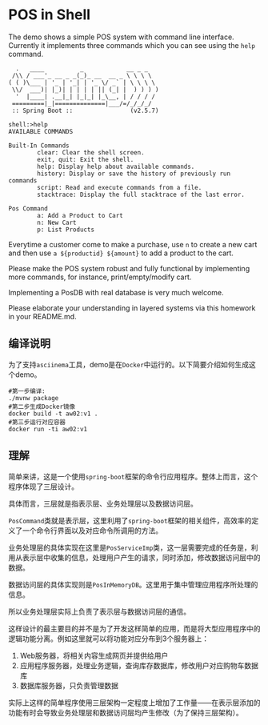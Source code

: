 # POS in Shell

The demo shows a simple POS system with command line interface. Currently it implements three commands which you can see using the `help` command.

```shell
  .   ____          _            __ _ _
 /\\ / ___'_ __ _ _(_)_ __  __ _ \ \ \ \
( ( )\___ | '_ | '_| | '_ \/ _` | \ \ \ \
 \\/  ___)| |_)| | | | | || (_| |  ) ) ) )
  '  |____| .__|_| |_|_| |_\__, | / / / /
 =========|_|==============|___/=/_/_/_/
 :: Spring Boot ::                (v2.5.7)
 
shell:>help
AVAILABLE COMMANDS

Built-In Commands
        clear: Clear the shell screen.
        exit, quit: Exit the shell.
        help: Display help about available commands.
        history: Display or save the history of previously run commands
        script: Read and execute commands from a file.
        stacktrace: Display the full stacktrace of the last error.

Pos Command
        a: Add a Product to Cart
        n: New Cart
        p: List Products
```

Everytime a customer come to make a purchase, use `n` to create a new cart and then use `a ${productid} ${amount}` to add a product to the cart.

Please make the POS system robust and fully functional by implementing more commands, for instance, print/empty/modify cart.

Implementing a PosDB with real database is very much welcome. 

Please elaborate your understanding in layered systems via this homework in your README.md.

## 编译说明  

为了支持```asciinema```工具，demo是在`Docker`中运行的。以下简要介绍如何生成这个demo。

```shell
#第一步编译:
./mvnw package
#第二步生成Docker镜像
docker build -t aw02:v1 .
#第三步运行对应容器
docker run -ti aw02:v1 
```

## 理解  

简单来讲，这是一个使用`spring-boot`框架的命令行应用程序。整体上而言，这个程序体现了三层设计。

具体而言，三层就是指表示层、业务处理层以及数据访问层。

`PosCommand`类就是表示层，这里利用了`spring-boot`框架的相关组件，高效率的定义了一个命令行界面以及对应命令所调用的方法。

业务处理层的具体实现在这里是`PosServiceImp`类，这一层需要完成的任务是，利用从表示层中收集的信息，处理用户产生的请求，同时添加，修改数据访问层中的数据。

数据访问层的具体实现则是`PosInMemoryDB`。这里用于集中管理应用程序所处理的信息。

所以业务处理层实际上负责了表示层与数据访问层的通信。

这样设计的最主要目的并不是为了开发这样简单的应用，而是将大型应用程序中的逻辑功能分离。例如这里就可以将功能对应分布到3个服务器上：
1. Web服务器，将相关内容生成网页并提供给用户
2. 应用程序服务器，处理业务逻辑，查询库存数据库，修改用户对应购物车数据库
3. 数据库服务器，只负责管理数据

实际上这样的简单程序使用三层架构一定程度上增加了工作量——在表示层添加的功能有时会导致业务处理层和数据访问层均产生修改（为了保持三层架构）。
